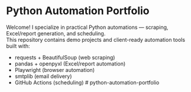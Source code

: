 # Python Automation Portfolio

Welcome! I specialize in practical Python automations — scraping, Excel/report generation, and scheduling.  
This repository contains demo projects and client-ready automation tools built with:
- requests + BeautifulSoup (web scraping)
- pandas + openpyxl (Excel/report automation)
- Playwright (browser automation)
- smtplib (email delivery)
- GitHub Actions (scheduling)
#   p y t h o n - a u t o m a t i o n - p o r t f o l i o  
 